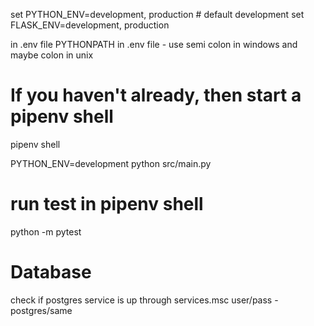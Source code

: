 set PYTHON_ENV=development, production # default development
set FLASK_ENV=development, production

in .env file
PYTHONPATH in .env file - use semi colon in windows and maybe colon in unix


# If you haven't already, then start a pipenv shell
pipenv shell

PYTHON_ENV=development python src/main.py

# run test in pipenv shell
python -m pytest 



# Database
check if postgres service is up through services.msc
user/pass - postgres/same